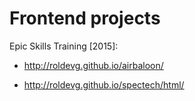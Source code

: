# Frontend projects

Epic Skills Training [2015]:
- http://roldevg.github.io/airbaloon/

- http://roldevg.github.io/spectech/html/
